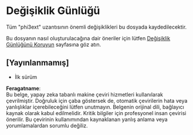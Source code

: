 # Değişiklik Günlüğü

Tüm "phi3ext" uzantısının önemli değişiklikleri bu dosyada kaydedilecektir.

Bu dosyanın nasıl oluşturulacağına dair öneriler için lütfen [Değişiklik Günlüğünü Koruyun](http://keepachangelog.com/) sayfasına göz atın.

## [Yayınlanmamış]

- İlk sürüm

**Feragatname**:  
Bu belge, yapay zeka tabanlı makine çeviri hizmetleri kullanılarak çevrilmiştir. Doğruluk için çaba göstersek de, otomatik çevirilerin hata veya yanlışlıklar içerebileceğini lütfen unutmayın. Belgenin orijinal dili, bağlayıcı kaynak olarak kabul edilmelidir. Kritik bilgiler için profesyonel insan çevirisi önerilir. Bu çevirinin kullanımından kaynaklanan yanlış anlama veya yorumlamalardan sorumlu değiliz.